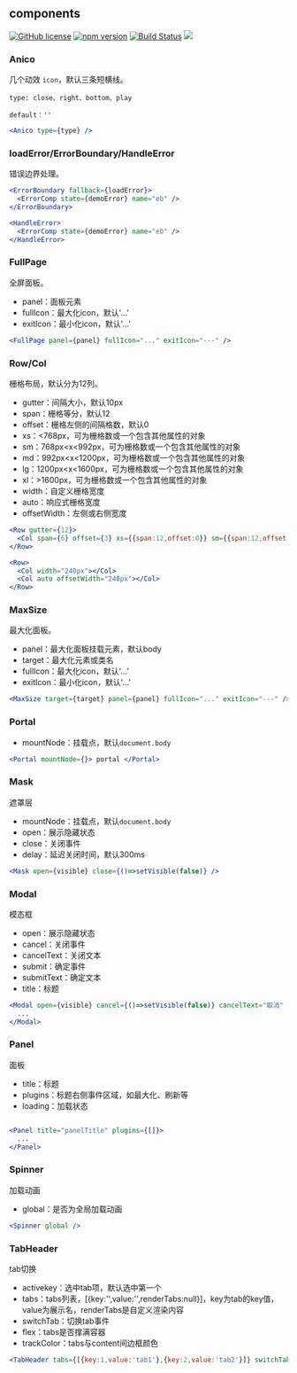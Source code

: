 ## components

[![GitHub license](https://img.shields.io/badge/license-MIT-blue.svg)](https://github.com/ahyiru/router/blob/develop/LICENSE)
[![npm version](https://img.shields.io/npm/v/@huxy/components.svg)](https://www.npmjs.com/package/@huxy/components)
[![Build Status](https://api.travis-ci.com/ahyiru/components.svg?branch=master)](https://app.travis-ci.com/github/ahyiru/components)
[![](https://img.shields.io/badge/blog-ihuxy-blue.svg)](http://ihuxy.com/)

### Anico

几个动效 `icon`，默认三条短横线。

`type: close、right、bottom、play`

`default：''`

```jsx
<Anico type={type} />

```

### loadError/ErrorBoundary/HandleError

错误边界处理。

```jsx
<ErrorBoundary fallback={loadError}>
  <ErrorComp state={demoError} name="eb" />
</ErrorBoundary>

<HandleError>
  <ErrorComp state={demoError} name="eb" />
</HandleError>

```

### FullPage

全屏面板。

- panel：面板元素
- fullIcon：最大化icon，默认'...'
- exitIcon：最小化icon，默认'...'

```jsx
<FullPage panel={panel} fullIcon="..." exitIcon="---" />

```

### Row/Col

栅格布局，默认分为12列。

- gutter：间隔大小，默认10px
- span：栅格等分，默认12
- offset：栅格左侧的间隔格数，默认0
- xs：<768px，可为栅格数或一个包含其他属性的对象
- sm：768px<x<992px，可为栅格数或一个包含其他属性的对象
- md：992px<x<1200px，可为栅格数或一个包含其他属性的对象
- lg：1200px<x<1600px，可为栅格数或一个包含其他属性的对象
- xl：>1600px，可为栅格数或一个包含其他属性的对象
- width：自定义栅格宽度
- auto：响应式栅格宽度
- offsetWidth：左侧或右侧宽度

```jsx
<Row gutter={12}>
  <Col span={6} offset={3} xs={{span:12,offset:0}} sm={{span:12,offset:0}} md={12} lg={6} xl={{span:3,offset:2}}}></Col>
</Row>

<Row>
  <Col width="240px"></Col>
  <Col auto offsetWidth="240px"></Col>
</Row>

```

### MaxSize

最大化面板。

- panel：最大化面板挂载元素，默认body
- target：最大化元素或类名
- fullIcon：最大化icon，默认'...'
- exitIcon：最小化icon，默认'...'

```jsx
<MaxSize target={target} panel={panel} fullIcon="..." exitIcon="---" />

```

### Portal

- mountNode：挂载点，默认`document.body`

```jsx
<Portal mountNode={}> portal </Portal>

```

### Mask

遮罩层

- mountNode：挂载点，默认`document.body`
- open：展示隐藏状态
- close：关闭事件
- delay：延迟关闭时间，默认300ms

```jsx
<Mask open={visible} close={()=>setVisible(false)} />

```

### Modal

模态框

- open：展示隐藏状态
- cancel：关闭事件
- cancelText：关闭文本
- submit：确定事件
- submitText：确定文本
- title：标题


```jsx
<Modal open={visible} cancel={()=>setVisible(false)} cancelText="取消" submit={()=>setVisible(false)} submitText="确定" title='Modal 弹窗'>
  ...
</Modal>

```

### Panel

面板

- title：标题
- plugins：标题右侧事件区域，如最大化、刷新等
- loading：加载状态

```jsx

<Panel title="panelTitle" plugins={[]}>
  ...
</Panel>

```

### Spinner

加载动画

- global：是否为全局加载动画

```jsx
<Spinner global />

```

### TabHeader

tab切换

- activekey：选中tab项，默认选中第一个
- tabs：tabs列表，[{key:'',value:'',renderTabs:null}]，key为tab的key值，value为展示名，renderTabs是自定义渲染内容
- switchTab：切换tab事件
- flex：tabs是否撑满容器
- trackColor：tabs与content间边框颜色

```jsx
<TabHeader tabs={[{key:1,value:'tab1'},{key:2,value:'tab2'}]} switchTab={()=>{}} flex />

```
